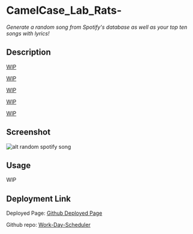 # CamelCase_Lab_Rats-

*Generate a random song from Spotify's database as well as your top ten songs with lyrics!*

## Description


[WIP](WIP)

[WIP](WIP)

[WIP](WIP)

[WIP](WIP)

[WIP](WIP)

## Screenshot

![alt random spotify song](WIP)

## Usage

WIP

## Deployment Link

Deployed Page: [Github Deployed Page](WIP)

Github repo: [Work-Day-Scheduler](https://github.com/ameridacas/CamelCase_Lab_Rats-)